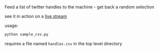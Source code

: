Feed a list of twitter handles to the machine - get back a random selection


see it in action on a [live stream](https://youtu.be/XomBuBHhfhg?t=512)



usage:

```bash
python sample_csv.py
```


requires a file named ```handles.csv``` in the top level directory